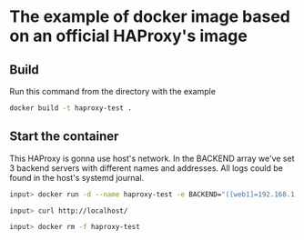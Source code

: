 # The example of docker image based on an official HAProxy's image

## Build

Run this command from the directory with the example

```bash
docker build -t haproxy-test .
```

## Start the container

This HAProxy is gonna use host's network.
In the BACKEND array we've set 3 backend servers with different names and addresses.
All logs could be found in the host's systemd journal.

```bash
input> docker run -d --name haproxy-test -e BACKEND="([web1]=192.168.1.10 [web2]=192.168.2.10 [web3]=192.168.3.10)" --net=host -v /run/systemd/journal/:/host-journal haproxy-test

input> curl http://localhost/

input> docker rm -f haproxy-test
```
